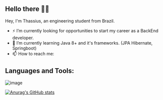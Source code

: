 
## Hello there 👋👋

Hey, I'm Thassius, an engineering student from Brazil.

 - ⚡ I’m currently looking for opportunities to start my career as a BackEnd developer.
 - 🌱 I’m currently learning Java 8+ and it's frameworks. (JPA Hibernate, Springboot)  
 - 📫 How to reach me: 

## Languages and Tools:
![image]({https://raw.githubusercontent.com/github/explore/80688e429a7d4ef2fca1e82350fe8e3517d3494d/topics/java/java.png})

[![Anurag's GitHub stats](https://github-readme-stats.vercel.app/api?username=thassius-carrion&show_icons=true&theme=tokyonight)](https://github.com/anuraghazra/github-readme-stats)



<!--
**thassius-carrion/thassius-carrion** is a ✨ _special_ ✨ repository because its `README.md` (this file) appears on your GitHub profile.

Here are some ideas to get you started:

- 🔭 I’m currently working on ...
- 🌱 I’m currently learning ...
- 👯 I’m looking to collaborate on ...
- 🤔 I’m looking for help with ...
- 💬 Ask me about ...
- 📫 How to reach me: ...
- 😄 Pronouns: ...
- ⚡ Fun fact: ...
-->
